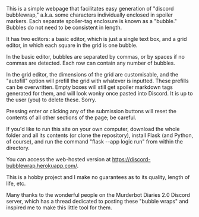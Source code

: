 This is a simple webpage that facilitates easy generation of "discord bubblewrap," a.k.a. some characters individually enclosed in spoiler markers. Each separate spoiler-tag enclosure is known as a "bubble." Bubbles do not need to be consistent in length.

It has two editors: a basic editor, which is just a single text box, and a grid editor, in which each square in the grid is one bubble.

In the basic editor, bubbles are separated by commas, or by spaces if no commas are detected. Each row can contain any number of bubbles.

In the grid editor, the dimensions of the grid are customisable, and the "autofill" option will prefill the grid with whatever is inputted. These prefills can be overwritten. Empty boxes will still get spoiler markdown tags generated for them, and will look wonky once pasted into Discord. It is up to the user (you) to delete these. Sorry.

Pressing enter or clicking any of the submission buttons will reset the contents of all other sections of the page; be careful.

If you'd like to run this site on your own computer, download the whole folder and all its contents (or clone the repository), install Flask (and Python, of course), and run the command "flask --app logic run" from within the directory.

You can access the web-hosted version at https://discord-bubblewrap.herokuapp.com/.

This is a hobby project and I make no guarantees as to its quality, length of life, etc.

Many thanks to the wonderful people on the Murderbot Diaries 2.0 Discord server, which has a thread dedicated to posting these "bubble wraps" and inspired me to make this little tool for them.
